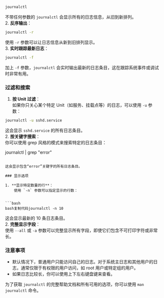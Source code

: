 ```bash
journalctl
```

不带任何参数的 `journalctl` 会显示所有的日志信息，从旧到新排列。  
2. **反序输出**：

```bash
journalctl -r
```

使用 `-r` 参数可以让日志信息从新到旧排列显示。  
3. **实时跟踪最新日志**：

```bash
journalctl -f
```

加上 `-f` 参数，`journalctl` 会实时输出最新的日志条目，这在跟踪系统事件或调试时非常有用。

### 过滤和搜索

1. **按 Unit 过滤**：  
    如果你只关心某个特定 Unit（如服务、挂载点等）的日志，可以使用 `-u` 参数：
    

```bash
journalctl -u sshd.service
```

这会显示 `sshd.service` 的所有日志条目。  
2. **按关键字搜索**：  
你可以使用 grep 风格的模式来搜索特定的日志条目：

journalctl | grep "error"
```

这会显示包含“error”关键字的所有日志条目。

### 显示选项

1. **显示特定数量的行**：  
    使用 `-n` 参数可以指定显示的行数：
    

```bash
bash复制代码journalctl -n 10
```

这会显示最新的 10 条日志条目。  
2. **完整显示字段**：  
使用 `--all` 或 `-a` 参数可以完整显示所有字段，即使它们包含不可打印字符或非常长。

### 注意事项

- 默认情况下，普通用户只能访问自己的日志。对于系统主日志和其他用户的日志，通常仅限于有权限的用户访问，如 root 用户或特定组的用户。
- 如果日志比较长，你可以使用上下左右键盘键来查看。

为了获取 `journalctl` 的完整帮助文档和所有可用的选项，你可以使用 `man journalctl` 命令。